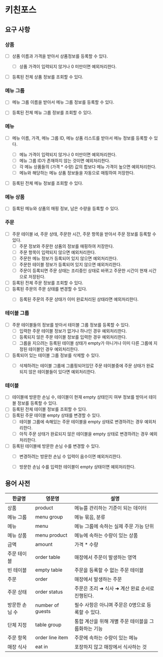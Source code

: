 # 키친포스

## 요구 사항

### 상품
- [ ] 상품 이름과 가격을 받아서 상품정보를 등록할 수 있다.
  - [ ] 상품 가격이 입력되지 않거나 0 미만이면 예외처리한다.
- [ ] 등록된 전체 상품 정보를 조회할 수 있다.


### 메뉴 그룹
- [ ] 메뉴 그룹 이름을 받아서 메뉴 그룹 정보를 등록할 수 있다.
- [ ] 등록된 전체 메뉴 그룹 정보를 조회할 수 있다.


### 메뉴
- [ ] 메뉴 이름, 가격, 메뉴 그룹 ID, 메뉴 상품 리스트를 받아서 메뉴 정보를 등록할 수 있다.
  - [ ] 메뉴 가격이 입력되지 않거나 0 미만이면 예외처리한다.
  - [ ] 메뉴 그룹 ID가 존재하지 않는 것이면 예외처리한다.
  - [ ] 각 메뉴 상품들의 (가격 * 수량) 값의 합보다 메뉴 가격이 높으면 예외처리한다.
  - [ ] 메뉴와 해당하는 메뉴 상품 정보들을 자동으로 매핑하여 저장한다.
- [ ] 등록된 전체 메뉴 정보를 조회할 수 있다.
  

### 메뉴 상품 
- [ ] 등록된 메뉴와 상품의 매핑 정보, 남은 수량을 등록할 수 있다.


### 주문
- [ ] 주문 테이블 id, 주문 상태, 주문한 시간, 주문 항목을 받아서 주문 정보를 등록할 수 있다.
  - [ ] 주문 정보와 주문한 상품의 정보를 매핑하여 저장한다.
  - [ ] 주문 항목이 입력되지 않으면 예외처리한다.
  - [ ] 주문한 메뉴 정보가 등록되어 있지 않으면 예외처리한다.
  - [ ] 주문한 테이블 정보가 등록되어 있지 않으면 예외처리한다.
  - [ ] 주문이 등록되면 주문 상태는 조리중인 상태로 바뀌고 주문한 시간이 현재 시간으로 저장된다.
- [ ] 등록된 전체 주문 정보를 조회할 수 있다.
- [ ] 등록된 주문의 주문 상태를 변경할 수 있다.
  - [ ] 등록된 주문의 주문 상태가 이미 완료처리된 상태라면 예외처리한다.


### 테이블 그룹
- [ ] 주문 테이블들의 정보를 받아서 테이블 그룹 정보를 등록할 수 있다.
  - [ ] 입력한 주문 테이블 정보가 없거나 하나인 경우 예외처리한다.
  - [ ] 등록되지 않은 주문 테이블 정보를 입력한 경우 예외처리한다.
  - [ ] 그룹을 지으려는 등록된 테이블 상태가 empty가 아니거나 이미 다른 그룹에 지정된 테이블인 경우 예외처리한다.
- [ ] 등록되어 있는 테이블 그룹 정보를 삭제할 수 있다.
  - [ ] 삭제하려는 테이블 그룹에 그룹핑되어있던 주문 테이블중에 주문 상태가 완료되지 않은 테이블들이 있다면 예외처리한다.


### 테이블
- [ ] 테이블에 방문한 손님 수, 테이블이 현재 empty 상태인지 여부 정보를 받아서 테이블 정보를 등록할 수 있다.
- [ ] 등록된 전체 테이블 정보를 조회할 수 있다.
- [ ] 등록된 주문 테이블 empty 상태를 변경할 수 있다.
  - [ ] 테이블 그룹에 속해있는 주문 테이블을 empty 상태로 변경하려는 경우 예외처리한다.
  - [ ] 아직 주문 상태가 완료되지 않은 테이블을 empty 상태로 변경하려는 경우 예외처리한다.
- [ ] 등록된 테이블에 방문한 손님 수를 변경할 수 있다.
  - [ ] 변경하려는 방문한 손님 수 입력이 음수이면 예외처리한다.
  - [ ] 방문한 손님 수를 입력한 테이블이 empty 상태이면 예외처리한다.



## 용어 사전

| 한글명 | 영문명 | 설명 |
| --- | --- | --- |
| 상품 | product | 메뉴를 관리하는 기준이 되는 데이터 |
| 메뉴 그룹 | menu group | 메뉴 묶음, 분류 |
| 메뉴 | menu | 메뉴 그룹에 속하는 실제 주문 가능 단위 |
| 메뉴 상품 | menu product | 메뉴에 속하는 수량이 있는 상품 |
| 금액 | amount | 가격 * 수량 |
| 주문 테이블 | order table | 매장에서 주문이 발생하는 영역 |
| 빈 테이블 | empty table | 주문을 등록할 수 없는 주문 테이블 |
| 주문 | order | 매장에서 발생하는 주문 |
| 주문 상태 | order status | 주문은 조리 ➜ 식사 ➜ 계산 완료 순서로 진행된다. |
| 방문한 손님 수 | number of guests | 필수 사항은 아니며 주문은 0명으로 등록할 수 있다. |
| 단체 지정 | table group | 통합 계산을 위해 개별 주문 테이블을 그룹화하는 기능 |
| 주문 항목 | order line item | 주문에 속하는 수량이 있는 메뉴 |
| 매장 식사 | eat in | 포장하지 않고 매장에서 식사하는 것 |
